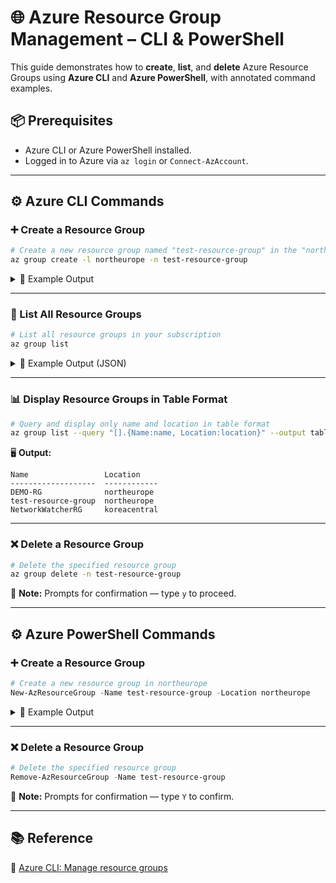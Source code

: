 
# 🌐 Azure Resource Group Management – CLI & PowerShell

This guide demonstrates how to **create**, **list**, and **delete** Azure Resource Groups using **Azure CLI** and **Azure PowerShell**, with annotated command examples.

## 📦 Prerequisites

- Azure CLI or Azure PowerShell installed.
- Logged in to Azure via `az login` or `Connect-AzAccount`.

---

## ⚙️ Azure CLI Commands

### ➕ Create a Resource Group

```bash
# Create a new resource group named "test-resource-group" in the "northeurope" region
az group create -l northeurope -n test-resource-group
```

<details>
<summary>📄 Example Output</summary>

```json
{
  "id": "/subscriptions/<sub-id>/resourceGroups/test-resource-group",
  "location": "northeurope",
  "name": "test-resource-group",
  "properties": {
    "provisioningState": "Succeeded"
  },
  "type": "Microsoft.Resources/resourceGroups"
}
```
</details>

---

### 📃 List All Resource Groups

```bash
# List all resource groups in your subscription
az group list
```

<details>
<summary>📄 Example Output (JSON)</summary>

```json
[
  {
    "name": "DEMO-RG",
    "location": "northeurope",
    "properties": {
      "provisioningState": "Succeeded"
    }
  },
  ...
]
```
</details>

---

### 📊 Display Resource Groups in Table Format

```bash
# Query and display only name and location in table format
az group list --query "[].{Name:name, Location:location}" --output table
```

🖥️ **Output:**

```
Name                 Location
-------------------  ------------
DEMO-RG              northeurope
test-resource-group  northeurope
NetworkWatcherRG     koreacentral
```

---

### ❌ Delete a Resource Group

```bash
# Delete the specified resource group
az group delete -n test-resource-group
```

📌 **Note:** Prompts for confirmation — type `y` to proceed.

---

## ⚙️ Azure PowerShell Commands

### ➕ Create a Resource Group

```powershell
# Create a new resource group in northeurope
New-AzResourceGroup -Name test-resource-group -Location northeurope
```

<details>
<summary>📄 Example Output</summary>

```
ResourceGroupName : test-resource-group
Location          : northeurope
ProvisioningState : Succeeded
ResourceId        : /subscriptions/<sub-id>/resourceGroups/test-resource-group
```
</details>

---

### ❌ Delete a Resource Group

```powershell
# Delete the specified resource group
Remove-AzResourceGroup -Name test-resource-group
```

📌 **Note:** Prompts for confirmation — type `Y` to confirm.

---

## 📚 Reference

📖 [Azure CLI: Manage resource groups](https://learn.microsoft.com/en-us/azure/azure-resource-manager/management/manage-resource-groups-cli)
